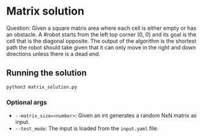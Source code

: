 # Matrix solution
Question: Given a square matrix area where each cell is either empty or has an obstacle. A #robot starts from the left top corner (0, 0) and its goal is the cell that is the diagonal opposite. The output of the algorithm is the shortest path the robot should take given that it can only move in the right and down directions unless there is a dead end.

## Running the solution
```
python3 matrix_solution.py
```
### Optional args
- `--matrix_size=<number>`: Given an int generates a random NxN matrix as input.
- `--test_mode`: The input is loaded from the `input.yaml` file.
